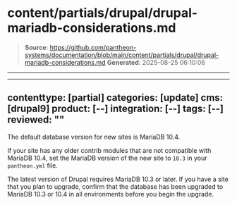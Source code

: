 # content/partials/drupal/drupal-mariadb-considerations.md

> **Source**: https://github.com/pantheon-systems/documentation/blob/main/content/partials/drupal/drupal-mariadb-considerations.md
> **Generated**: 2025-08-25 06:10:06

---

---
contenttype: [partial]
categories: [update]
cms: [drupal9]
product: [--]
integration: [--]
tags: [--]
reviewed: ""
---

The default database version for new sites is MariaDB 10.4.

If your site has any older contrib modules that are not compatible with MariaDB 10.4, set the MariaDB version of the new site to `10.3` in your `pantheon.yml` file.

The latest version of Drupal requires MariaDB 10.3 or later. If you have a site that you plan to upgrade, confirm that the database has been upgraded to MariaDB 10.3 or 10.4 in all environments before you begin the upgrade.
